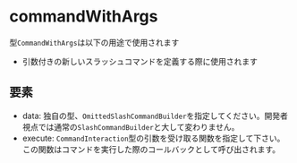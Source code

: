 # commandWithArgs

型`CommandWithArgs`は以下の用途で使用されます

- 引数付きの新しいスラッシュコマンドを定義する際に使用されます

## 要素

- data: 独自の型、`OmittedSlashCommandBuilder`を指定してください。開発者視点では通常の`SlashCommandBuilder`と大して変わりません。
- execute: `CommandInteraction`型の引数を受け取る関数を指定して下さい。この関数はコマンドを実行した際のコールバックとして呼び出されます。
